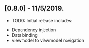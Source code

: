 ## [0.8.0] - 11/5/2019.

* TODO: Initial release includes:
 
- Dependency injection
- Data binding
- viewmodel to viewmodel navigation
